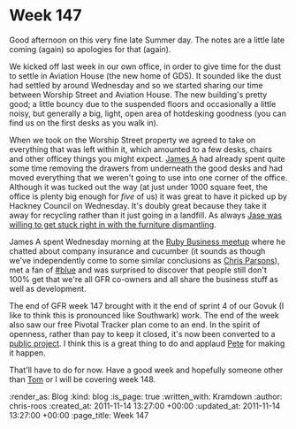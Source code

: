 Week 147
========

Good afternoon on this very fine late Summer day.  The notes are a little late coming (again) so apologies for that (again).

We kicked off last week in our own office, in order to give time for the dust to settle in Aviation House (the new home of GDS).  It sounded like the dust had settled by around Wednesday and so we started sharing our time between Worship Street and Aviation House.  The new building's pretty good; a little bouncy due to the suspended floors and occasionally a little noisy, but generally a big, light, open area of hotdesking goodness (you can find us on the first desks as you walk in).

When we took on the Worship Street property we agreed to take on everything that was left within it, which amounted to a few desks, chairs and other officey things you might expect.  [James A](http://interblah.net/) had already spent quite some time removing the drawers from underneath the good desks and had moved everything that we weren't going to use into one corner of the office.  Although it was tucked out the way (at just under 1000 square feet, the office is plenty big enough for *five* of us) it was great to have it picked up by Hackney Council on Wednesday.  It's doubly great because they take it away for recycling rather than it just going in a landfill.  As always [Jase was willing to get stuck right in with the furniture dismantling](http://instagr.am/p/TStvP/).

James A spent Wednesday morning at the [Ruby Business meetup](http://www.meetup.com/Ruby-Business-UK/) where he chatted about company insurance and cucumber (it sounds as though we've independently come to some similar conclusions as [Chris Parsons](http://twitter.com/#!/chrismdp)), met a fan of [#blue](https://hashblue.com/) and was surprised to discover that people still don't 100% get that we're all GFR co-owners and all share the business stuff as well as development.

The end of GFR week 147 brought with it the end of sprint 4 of our Govuk (I like to think this is pronounced like Southwark) work.  The end of the week also saw our free Pivotal Tracker plan come to an end.  In the spirit of openness, rather than pay to keep it closed, it's now been converted to a [public project](https://www.pivotaltracker.com/projects/367813).  I think this is a great thing to do and applaud [Pete](http://twitter.com/#!/yahoo_pete) for making it happen.

That'll have to do for now.  Have a good week and hopefully someone other than [Tom](http://tomafro.net/) or I will be covering week 148.

:render_as: Blog
:kind: blog
:is_page: true
:written_with: Kramdown
:author: chris-roos
:created_at: 2011-11-14 13:27:00 +00:00
:updated_at: 2011-11-14 13:27:00 +00:00
:page_title: Week 147
